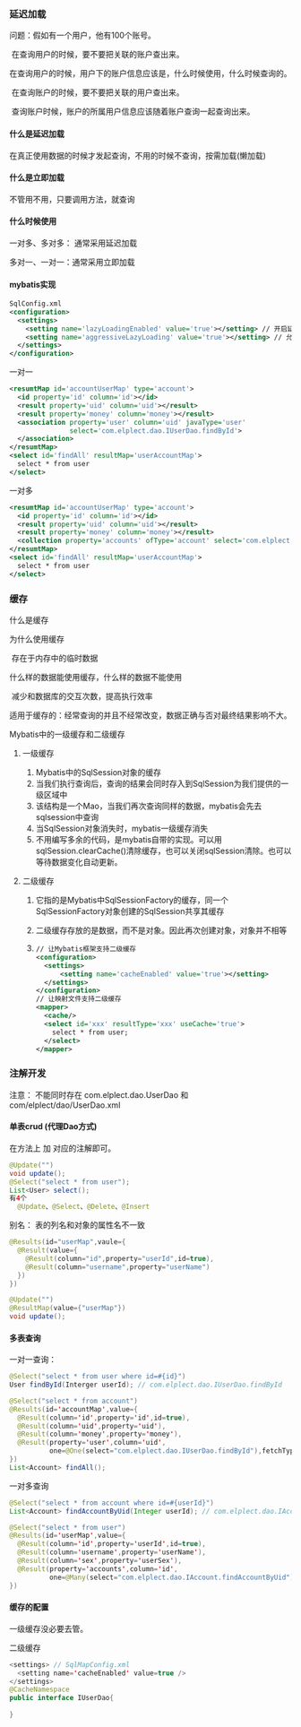 ### 延迟加载



问题：假如有一个用户，他有100个账号。

​	在查询用户的时候，要不要把关联的账户查出来。

​		在查询用户的时候，用户下的账户信息应该是，什么时候使用，什么时候查询的。

​	在查询账户的时候，要不要把关联的用户查出来。

​		查询账户时候，账户的所属用户信息应该随着账户查询一起查询出来。

#### 什么是延迟加载

在真正使用数据的时候才发起查询，不用的时候不查询，按需加载(懒加载)

#### 什么是立即加载

不管用不用，只要调用方法，就查询

#### 什么时候使用

一对多、多对多： 通常采用延迟加载

多对一、一对一：通常采用立即加载

#### mybatis实现

```xml
SqlConfig.xml
<configuration>
  <settings>
    <setting name='lazyLoadingEnabled' value='true'></setting> // 开启延迟加载
    <setting name='aggressiveLazyLoading' value='true'></setting> // 允许方法按需从 延时加载变成 立即加载
  </settings>
</configuration>
```

一对一

```xml
<resumtMap id='accountUserMap' type='account'>
  <id property='id' column='id'></id>
  <result property='uid' column='uid'></result>
  <result property='money' column='money'></result>
  <association property='user' column='uid' javaType='user'
               select='com.elplect.dao.IUserDao.findById'>
  </association>
</resumtMap>
<select id='findAll' resultMap='userAccountMap'>
  select * from user
</select>
```

一对多

```xml
<resumtMap id='accountUserMap' type='account'>
  <id property='id' column='id'></id>
  <result property='uid' column='uid'></result>
  <result property='money' column='money'></result>
  <collection property='accounts' ofType='account' select='com.elplect.dao.IAccountDao.findAccountById'></collection>
</resumtMap>
<select id='findAll' resultMap='userAccountMap'>
  select * from user
</select>
```

### 缓存

什么是缓存

为什么使用缓存

​	存在于内存中的临时数据

什么样的数据能使用缓存，什么样的数据不能使用

​	减少和数据库的交互次数，提高执行效率

​	适用于缓存的：经常查询的并且不经常改变，数据正确与否对最终结果影响不大。

Mybatis中的一级缓存和二级缓存

1. 一级缓存

   1. Mybatis中的SqlSession对象的缓存
   2. 当我们执行查询后，查询的结果会同时存入到SqlSession为我们提供的一级区域中
   3. 该结构是一个Mao，当我们再次查询同样的数据，mybatis会先去sqlsession中查询
   4. 当SqlSession对象消失时，mybatis一级缓存消失	
   5. 不用编写多余的代码，是mybatis自带的实现。可以用sqlSession.clearCache()清除缓存，也可以关闭sqlSession清除。也可以等待数据变化自动更新。

2. 二级缓存

   1. 它指的是Mybatis中SqlSessionFactory的缓存，同一个SqlSessionFactory对象创建的SqlSession共享其缓存

   2. 二级缓存存放的是数据，而不是对象。因此再次创建对象，对象并不相等

   3. ```xml
      // 让Mybatis框架支持二级缓存
      <configuration>
        <settings>
        	<setting name='cacheEnabled' value='true'></setting>
        </settings>
      </configuration>
      // 让映射文件支持二级缓存
      <mapper>
        <cache/>
        <select id='xxx' resultType='xxx' useCache='true'>
          select * from user;
        </select>
      </mapper>
      ```

### 注解开发

注意： 不能同时存在 com.elplect.dao.UserDao 和 com/elplect/dao/UserDao.xml

#### 单表crud (代理Dao方式)

在方法上 加 对应的注解即可。

```java
@Update("")
void update();
@Select("select * from user");
List<User> select();
有4个
  @Update、@Select、@Delete、@Insert
```

别名： 表的列名和对象的属性名不一致

```java
@Results(id="userMap",vaule={
  @Result(value={
    @Result(column="id",property="userId",id=true),
    @Result(column="username",property="userName")
  })
})

@Update("")
@ResultMap(value={"userMap"})
void update();
```

#### 多表查询

一对一查询：

```java
@Select("select * from user where id=#{id}")
User findById(Interger userId); // com.elplect.dao.IUserDao.findById

@Select("select * from account")
@Results(id='accountMap',value={
  @Result(column='id',property='id',id=true),
  @Result(column='uid',property='uid'),
  @Result(column='money',property='money'),
  @Result(property='user',column='uid',
          one=@One(select="com.elplect.dao.IUserDao.findById"),fetchType=FetchType.EaGER)
})
List<Account> findAll();
```

一对多查询

```java
@Select("select * from account where id=#{userId}")
List<Account> findAccountByUid(Integer userId); // com.elplect.dao.IAccount.findAccountByUid

@Select("select * from user")
@Results(id='userMap',value={
  @Result(column='id',property='userId',id=true),
  @Result(column='username',property='userName'),
  @Result(column='sex',property='userSex'),
  @Result(property='accounts',column='id',
          one=@Many(select="com.elplect.dao.IAccount.findAccountByUid"),fetchType=FetchType.LAZY)
})
```

#### 缓存的配置

一级缓存没必要去管。

二级缓存

```java
<settings> // SqlMapConfig.xml
  <setting name='cacheEnabled' value=true />
</settings>
@CacheNamespace
public interface IUserDao{
  
}
```

